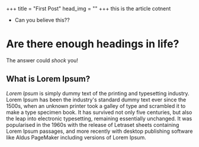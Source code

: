 +++
title = "First Post"
head_img = ""
+++
this is the article cotnent
* Can you believe this??

# Are there enough headings in life?

The answer could *shock* you!


## What is Lorem Ipsum?

_Lorem Ipsum_ is simply dummy text of the printing and typesetting industry. Lorem Ipsum has been the industry's standard dummy text ever since the 1500s, when an unknown printer took a galley of type and scrambled it to make a type specimen book. It has survived not only five centuries, but also the leap into electronic typesetting, remaining essentially unchanged. It was popularised in the 1960s with the release of Letraset sheets containing Lorem Ipsum passages, and more recently with desktop publishing software like Aldus PageMaker including versions of Lorem Ipsum.
